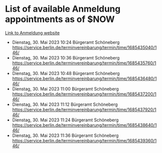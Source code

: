 # List of available Anmeldung appointments as of $NOW
[Link to Anmeldung website](https://service.berlin.de/terminvereinbarung/termin/tag.php?termin=1&anliegen[]=120686&dienstleisterlist=122210,122217,327316,122219,327312,122227,327314,122231,327346,122243,327348,122254,122252,329742,122260,329745,122262,329748,122271,327278,122273,327274,122277,327276,330436,122280,327294,122282,327290,122284,327292,122291,327270,122285,327266,122286,327264,122296,327268,150230,329760,122297,327286,122294,327284,122312,329763,122314,329775,122304,327330,122311,327334,122309,327332,317869,122281,327352,122279,329772,122283,122276,327324,122274,327326,122267,329766,122246,327318,122251,327320,122257,327322,122208,327298,122226,327300&herkunft=http%3A%2F%2Fservice.berlin.de%2Fdienstleistung%2F120686%2F)
- Dienstag, 30. Mai 2023 10:24 Bürgeramt Schöneberg https://service.berlin.de/terminvereinbarung/termin/time/1685435040/146/
- Dienstag, 30. Mai 2023 10:36 Bürgeramt Schöneberg https://service.berlin.de/terminvereinbarung/termin/time/1685435760/146/
- Dienstag, 30. Mai 2023 10:48 Bürgeramt Schöneberg https://service.berlin.de/terminvereinbarung/termin/time/1685436480/146/
- Dienstag, 30. Mai 2023 11:00 Bürgeramt Schöneberg https://service.berlin.de/terminvereinbarung/termin/time/1685437200/146/
- Dienstag, 30. Mai 2023 11:12 Bürgeramt Schöneberg https://service.berlin.de/terminvereinbarung/termin/time/1685437920/146/
- Dienstag, 30. Mai 2023 11:24 Bürgeramt Schöneberg https://service.berlin.de/terminvereinbarung/termin/time/1685438640/146/
- Dienstag, 30. Mai 2023 11:36 Bürgeramt Schöneberg https://service.berlin.de/terminvereinbarung/termin/time/1685439360/146/
